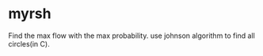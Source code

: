myrsh
=====
Find the max flow with the max probability.
use johnson algorithm to find all circles(in C).
